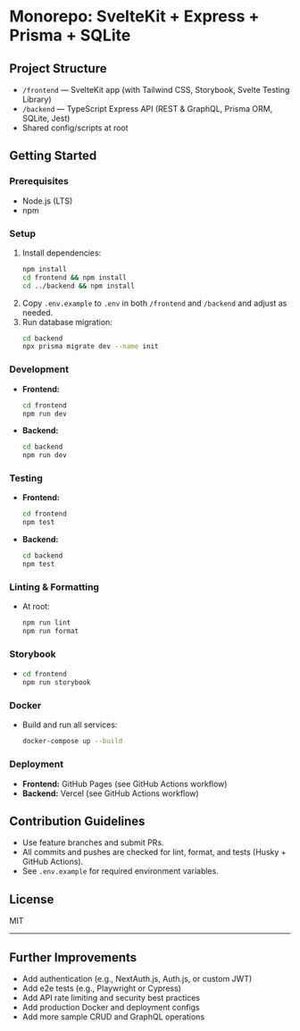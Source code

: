 # Monorepo: SvelteKit + Express + Prisma + SQLite

## Project Structure

- `/frontend` — SvelteKit app (with Tailwind CSS, Storybook, Svelte Testing Library)
- `/backend` — TypeScript Express API (REST & GraphQL, Prisma ORM, SQLite, Jest)
- Shared config/scripts at root

## Getting Started

### Prerequisites
- Node.js (LTS)
- npm

### Setup
1. Install dependencies:
   ```sh
   npm install
   cd frontend && npm install
   cd ../backend && npm install
   ```
2. Copy `.env.example` to `.env` in both `/frontend` and `/backend` and adjust as needed.
3. Run database migration:
   ```sh
   cd backend
   npx prisma migrate dev --name init
   ```

### Development
- **Frontend:**
  ```sh
  cd frontend
  npm run dev
  ```
- **Backend:**
  ```sh
  cd backend
  npm run dev
  ```

### Testing
- **Frontend:**
  ```sh
  cd frontend
  npm test
  ```
- **Backend:**
  ```sh
  cd backend
  npm test
  ```

### Linting & Formatting
- At root:
  ```sh
  npm run lint
  npm run format
  ```

### Storybook
- ```sh
  cd frontend
  npm run storybook
  ```

### Docker
- Build and run all services:
  ```sh
  docker-compose up --build
  ```

### Deployment
- **Frontend:** GitHub Pages (see GitHub Actions workflow)
- **Backend:** Vercel (see GitHub Actions workflow)

## Contribution Guidelines
- Use feature branches and submit PRs.
- All commits and pushes are checked for lint, format, and tests (Husky + GitHub Actions).
- See `.env.example` for required environment variables.

## License
MIT

---

## Further Improvements
- Add authentication (e.g., NextAuth.js, Auth.js, or custom JWT)
- Add e2e tests (e.g., Playwright or Cypress)
- Add API rate limiting and security best practices
- Add production Docker and deployment configs
- Add more sample CRUD and GraphQL operations
